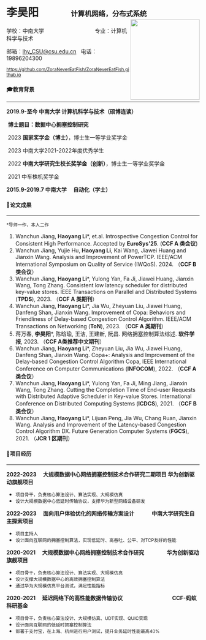 

# 李昊阳&emsp;&emsp;&emsp;<strong><span style="font-size: 18px">计算机网络，分布式系统 </span></strong><img align = "right" src="file:///C:\bak\lhy\李昊阳-本科.jpg" width="180" height="210">

学校：中南大学   &emsp;&emsp;&emsp;&emsp;&emsp;&emsp;&emsp;&emsp;&emsp;&thinsp;专业：计算机科学与技术

邮箱：lhy_CSU@csu.edu.cn&#09; &#09;电话：19896204300&emsp;&emsp;&emsp;&emsp;

<small>https://github.com/ZoraNeverEatFish/ZoraNeverEatFish.github.io</small>

#### 🎓教育背景

<hr/>

**2019.9-至今&#09; &#09;&#09;中南大学&#09;&#09;&#09;计算机科学与技术（硕博连读）**

​	**博士题目：数据中心拥塞控制研究**

​	2023	**国家奖学金（博士）**，博士生一等学业奖学金  

​	2023	中南大学2021-2022年度优秀学生

​	2022	**中南大学研究生校长奖学金（创新）**，博士生一等学业奖学金

​	2021	中车株机奖学金

**2015.9-2019.7&#09;&#09;&#09;中南大学&#09;&#09;&#09;&#09;&#09;&#09;&emsp;自动化（学士）**

#### 🎈论文成果

<hr/>

<small>*导师一作，本人二作</small>

1. Wanchun Jiang, **Haoyang Li***, et.al. Introspective Congestion Control for Consistent High Performance.  Accepted by **EuroSys'25**.  (**CCF A 类会议**)
2. Wanchun Jiang, Yujie Hu, **Haoyang Li**, Kai Wang, Jiawei Huang and Jianxin Wang. Analysis and Improvement of PowerTCP. IEEE/ACM International Symposium on Quality of Service (IWQoS). 2024. （**CCF B 类会议**）
3. Wanchun Jiang, **Haoyang Li***, Yulong Yan, Fa Ji, Jiawei Huang, Jianxin Wang, Tong Zhang.  Consistent low latency scheduler for distributed key-value stores. IEEE Transactions on Parallel and  Distributed Systems (**TPDS**), 2023. （**CCF A 类期刊**） 
4. Wanchun Jiang, **Haoyang Li***, Jia Wu, Zheyuan Liu, Jiawei Huang, Danfeng Shan, Jianxin Wang.  Improvement of Copa: Behaviors and Friendliness of Delay-based Congestion Control Algorithm.  IEEE/ACM Transactions on Networking (**ToN**), 2023. （**CCF A 类期刊**）
5. 蒋万春, **李昊阳***, 陈晗瑜, 王洁, 王建新, 阮昌. 网络拥塞控制算法综述. **软件学报**, 2023.  （**CCF A类推荐中文期刊**）
6. Wanchun Jiang, **Haoyang Li***, Zheyuan Liu, Jia Wu, Jiawei Huang, Danfeng Shan, Jianxin Wang.  Copa+: Analysis and Improvement of the Delay-based Congestion Control Algorithm Copa, IEEE  International Conference on Computer Communications (**INFOCOM**), 2022. （**CCF A 类会议**）
7. Wanchun Jiang, **Haoyang Li***, Yulong Yan, Fa Ji, Ming Jiang, Jianxin Wang, Tong Zhang. Cutting  the Completion Time of End-user Requests with Distributed Adaptive Scheduler in Key-value  Stores. International Conference on Distributed Computing Systems (**ICDCS**), 2021. （**CCF B 类会议**）
8. Wanchun Jiang, **Haoyang Li***, Lijuan Peng, Jia Wu, Chang Ruan, Jianxin Wang. Analysis and  Improvement of the Latency-based Congestion Control Algorithm DX. Future Generation Computer  Systems (**FGCS**), 2021. （**JCR 1 区期刊**）

#### 🚀项目经历

<hr/>

**2022-2023&#09; &emsp;大规模数据中心网络拥塞控制技术合作研究二期项目&#09; 华为创新驱动旗舰项目**

- <small>项目骨干，负责核心算法设计、算法实现、大规模仿真</small>
- <small>设计大规模数据中心低延时传输协议，支撑华为新型网络设备研发</small>

**2022-2023&#09;&emsp;面向用户体验优化的网络传输方案设计&#09;&emsp;&emsp;&emsp;中南大学研究生自主探索项目**

- <small>项目主持人</small>
- <small>设计面向互联网的拥塞控制算法，实现低延时、高吞吐、公平、对TCP友好的性能</small>

**2020-2021&#09; &emsp;大规模数据中心网络拥塞控制技术合作研究&#09;&emsp;&emsp;&emsp;&emsp;华为创新驱动旗舰项目**

- <small>项目骨干，负责核心算法设计、算法实现、大规模仿真</small>
- <small>设计支撑大规模数据中心的高效拥塞控制算法</small>
- <small>通过华为大规模仿真平台测试，满足性能指标</small>

**2020-2021&#09; &emsp;延迟网络下的高性能数据传输协议&#09;&emsp;&emsp;&emsp;&emsp;&emsp;&emsp;&emsp;&emsp;&emsp;CCF-蚂蚁科研基金** 

- <small>项目骨干，负责核心算法设计、大规模仿真、UDT实现、QUIC实现</small>
- <small>设计面向互联网的低延时拥塞控制算法</small>
- <small>部署于支付宝，在上海、杭州进行用户测试，提升业务延时性能最高40%</small>

